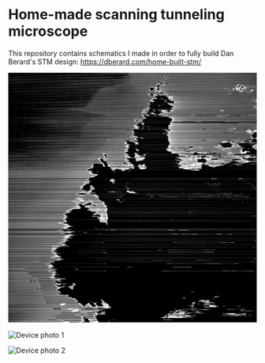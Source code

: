 # Home-made scanning tunneling microscope

This repository contains schematics I made in order to fully build Dan Berard's STM design: https://dberard.com/home-built-stm/

![Sample scan](https://github.com/adeboni/scanning-tunneling-microscope/blob/master/Sample%20images/scan7.PNG)

![Device photo 1](https://github.com/adeboni/scanning-tunneling-microscope/blob/master/Device%20photos/IMG_20200807_131444.jpg)

![Device photo 2](https://github.com/adeboni/scanning-tunneling-microscope/blob/master/Device%20photos/IMG_20200807_131548.jpg)